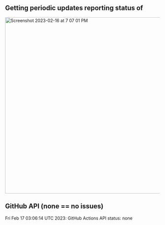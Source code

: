 
## Getting periodic updates reporting status of 
<img width="575" alt="Screenshot 2023-02-16 at 7 07 01 PM" src="https://user-images.githubusercontent.com/31228460/219539578-f880fea9-7a9d-4f7d-a7e2-5ce3d90ab466.png">

## GitHub API (none == no issues)

Fri Feb 17 03:06:14 UTC 2023: GitHub Actions API status: none
